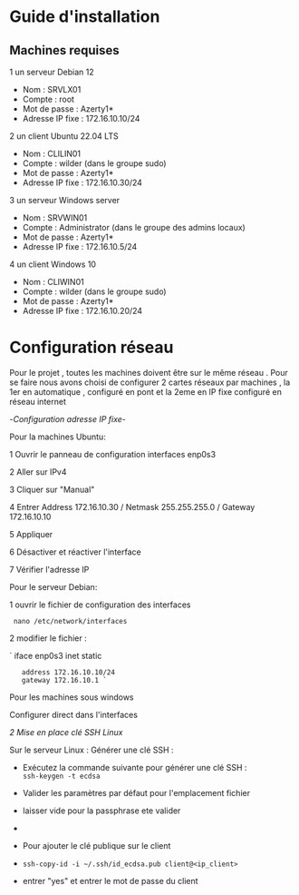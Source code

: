 # Guide d'installation 

## Machines requises

 1 un serveur Debian 12
   - Nom : SRVLX01
   - Compte : root
   - Mot de passe : Azerty1*
   - Adresse IP fixe : 172.16.10.10/24

 
 2 un client Ubuntu 22.04 LTS
   - Nom : CLILIN01
   - Compte : wilder (dans le groupe sudo)
   - Mot de passe : Azerty1*
   - Adresse IP fixe : 172.16.10.30/24
     
 3 un serveur Windows server
   - Nom : SRVWIN01
   - Compte : Administrator (dans le groupe des admins locaux)
   - Mot de passe : Azerty1*
   - Adresse IP fixe : 172.16.10.5/24
     
 4 un client Windows 10 
   - Nom : CLIWIN01
   - Compte : wilder (dans le groupe sudo)
   - Mot de passe : Azerty1*
   - Adresse IP fixe : 172.16.10.20/24


# Configuration réseau 

Pour le projet , toutes les machines doivent être sur le même réseau .
Pour se faire nous avons choisi de configurer 2 cartes réseaux par machines , la 1er en automatique , configuré en pont et la 2eme en IP fixe configuré en réseau internet

 -*Configuration adresse IP fixe*-

 Pour la machines Ubuntu:
 
 1 Ouvrir le panneau de configuration interfaces enp0s3
 
 2 Aller sur IPv4  
 
 3 Cliquer sur "Manual" 
 
 4 Entrer Address 172.16.10.30 / Netmask 255.255.255.0 / Gateway 172.16.10.10 
 
 5 Appliquer  
 
 6 Désactiver et réactiver l'interface  
 
 7 Vérifier l'adresse IP  
 

 Pour le serveur Debian:

 1 ouvrir le fichier de configuration des interfaces  
 
 ` nano /etc/network/interfaces` 
 
 2 modifier le fichier : 
 
 ` iface enp0s3 inet static  
 
       address 172.16.10.10/24 
       gateway 172.16.10.1 `

  Pour les machines sous windows 

 Configurer direct dans l'interfaces 


*2 Mise en place clé SSH Linux* 

 Sur le serveur Linux : Générer une clé SSH :  
 
   - Exécutez la commande suivante pour générer une clé SSH :  
     `
     ssh-keygen -t ecdsa  
     `
   - Valider les paramètres par défaut pour l'emplacement fichier  
    
   - laisser vide pour la passphrase ete valider  
   - 
   - Pour ajouter le clé publique sur le client  
   - 
     ` ssh-copy-id -i ~/.ssh/id_ecdsa.pub client@<ip_client> `  
     
   - entrer "yes" et entrer le mot de passe du client 
     
 
 

 
  
